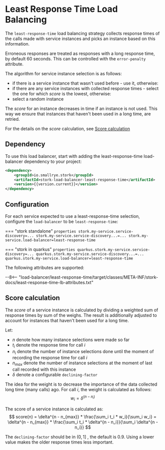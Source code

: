 # Least Response Time Load Balancing

The `least-response-time` load balancing strategy collects response times of the calls made with service instances and picks an instance based on this information.

Erroneous responses are treated as responses with a long response time, by default 60 seconds. This can be controlled with the `error-penalty` attribute.

The algorithm for service instance selection is as follows:

- if there is a service instance that wasn't used before - use it, otherwise:
- if there are any service instances with collected response times - select the one for which *score* is the lowest, otherwise:
- select a random instance

The *score* for an instance decreases in time if an instance is not used. This way we ensure that instances that haven't been used in a long time, are retried.

For the details on the *score* calculation, see [Score calculation](#score-calculation)

## Dependency

To use this load balancer, start with adding the least-response-time load-balancer dependency to your project:

```xml
<dependency>
    <groupId>io.smallrye.stork</groupId>
    <artifactId>stork-load-balancer-least-response-time</artifactId>
    <version>{{version.current}}</version>
</dependency>
```

## Configuration

For each service expected to use a least-response-time selection, configure the `load-balancer` to be `least-response-time`:

=== "stork standalone"
    ```properties
    stork.my-service.service-discovery=...
    stork.my-service.service-discovery...=...
    stork.my-service.load-balancer=least-response-time
    ```

=== "stork in quarkus"
    ```properties
    quarkus.stork.my-service.service-discovery=...
    quarkus.stork.my-service.service-discovery...=...
    quarkus.stork.my-service.load-balancer=least-response-time
    ```


The following attributes are supported:

--8<-- "load-balancer/least-response-time/target/classes/META-INF/stork-docs/least-response-time-lb-attributes.txt"

## Score calculation

The *score* of a service instance is calculated by dividing a weighted sum of response times by sum of the weighs. The result is additionally adjusted to account for instances that haven't been used for a long time.

Let:

- $n$ denote how many instance selections were made so far
- $t_i$ denote the response time for call $i$
- $n_i$ denote the number of instance selections done until the moment of recording the response time for call $i$
- $n_{max}$ denote the number of instance selections at the moment of last call recorded with this instance
- $\delta$ denote a configurable `declining-factor`

The idea for the weight is to decrease the importance of the data collected long time (many calls) ago. For call $i$, the weight is calculated as follows:
$$
w_i = \delta ^ {(n - n_i)}
$$

The score of a service instance is calculated as:
$$
score(n) = \delta^{n - n_{max}} * \frac{\sum_i t_i * w_i}{\sum_i w_i} =
\delta^{n - n_{max}} * \frac{\sum_i t_i * \delta^{n - n_i}}{\sum_i \delta^{n - n_i}}
$$

The `declining-factor` should be in $(0, 1]$ , the default is $0.9$. Using a lower value makes the older response times less important.